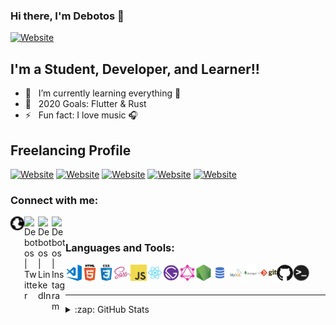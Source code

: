 ### Hi there, I'm Debotos 👋

[![Website](https://img.shields.io/website?label=debotos.com&style=for-the-badge&url=http://debotos.com)](http://debotos.com)

## I'm a Student, Developer, and Learner!!

- 🌱 &nbsp;&nbsp;I’m currently learning everything 🤣
- 🥅 &nbsp;&nbsp;2020 Goals: Flutter & Rust
- ⚡ &nbsp;&nbsp;Fun fact: I love music 🎧

## Freelancing Profile

[![Website](https://img.shields.io/website?label=Upwork.com&style=for-the-badge&logo=upwork&url=https://www.upwork.com/freelancers/~01c98e3b1f5f5d7da1)](https://www.upwork.com/freelancers/~01c98e3b1f5f5d7da1)
[![Website](https://img.shields.io/website?label=PeoplePerHour.com&style=for-the-badge&url=https://pph.me/debotos)](https://pph.me/debotos)
[![Website](https://img.shields.io/website?label=Guru.com&style=for-the-badge&url=https://www.guru.com/freelancers/debotos-das)](https://www.guru.com/freelancers/debotos-das)
[![Website](https://img.shields.io/website?label=Freelancer.com&style=for-the-badge&url=https://www.freelancer.com/u/debotosdas)](https://www.freelancer.com/u/debotosdas)
[![Website](https://img.shields.io/website?label=Truelancer.com&style=for-the-badge&url=https://www.truelancer.com/freelancer/debotosdas)](https://www.truelancer.com/freelancer/debotosdas)

### Connect with me:

[<img align="left" alt="debotos.com" width="22px" src="https://raw.githubusercontent.com/iconic/open-iconic/master/svg/globe.svg" />][website]
[<img align="left" alt="Debotos | Twitter" width="22px" src="https://cdn.jsdelivr.net/npm/simple-icons@v3/icons/twitter.svg" />][twitter]
[<img align="left" alt="Debotos | LinkedIn" width="22px" src="https://cdn.jsdelivr.net/npm/simple-icons@v3/icons/linkedin.svg" />][linkedin]
[<img align="left" alt="Debotos | Instagram" width="22px" src="https://cdn.jsdelivr.net/npm/simple-icons@v3/icons/instagram.svg" />][instagram]

<br />

### Languages and Tools:

<img align="left" alt="Visual Studio Code" width="26px" src="https://raw.githubusercontent.com/github/explore/80688e429a7d4ef2fca1e82350fe8e3517d3494d/topics/visual-studio-code/visual-studio-code.png" />
<img align="left" alt="HTML5" width="26px" src="https://raw.githubusercontent.com/github/explore/80688e429a7d4ef2fca1e82350fe8e3517d3494d/topics/html/html.png" />
<img align="left" alt="CSS3" width="26px" src="https://raw.githubusercontent.com/github/explore/80688e429a7d4ef2fca1e82350fe8e3517d3494d/topics/css/css.png" />
<img align="left" alt="Sass" width="26px" src="https://raw.githubusercontent.com/github/explore/80688e429a7d4ef2fca1e82350fe8e3517d3494d/topics/sass/sass.png" />
<img align="left" alt="JavaScript" width="26px" src="https://raw.githubusercontent.com/github/explore/80688e429a7d4ef2fca1e82350fe8e3517d3494d/topics/javascript/javascript.png" />
<img align="left" alt="React" width="26px" src="https://raw.githubusercontent.com/github/explore/80688e429a7d4ef2fca1e82350fe8e3517d3494d/topics/react/react.png" />
<img align="left" alt="Gatsby" width="26px" src="https://raw.githubusercontent.com/github/explore/e94815998e4e0713912fed477a1f346ec04c3da2/topics/gatsby/gatsby.png" />
<img align="left" alt="GraphQL" width="26px" src="https://raw.githubusercontent.com/github/explore/80688e429a7d4ef2fca1e82350fe8e3517d3494d/topics/graphql/graphql.png" />
<img align="left" alt="Node.js" width="26px" src="https://raw.githubusercontent.com/github/explore/80688e429a7d4ef2fca1e82350fe8e3517d3494d/topics/nodejs/nodejs.png" />
<img align="left" alt="SQL" width="26px" src="https://raw.githubusercontent.com/github/explore/80688e429a7d4ef2fca1e82350fe8e3517d3494d/topics/sql/sql.png" />
<img align="left" alt="MySQL" width="26px" src="https://raw.githubusercontent.com/github/explore/80688e429a7d4ef2fca1e82350fe8e3517d3494d/topics/mysql/mysql.png" />
<img align="left" alt="MongoDB" width="26px" src="https://raw.githubusercontent.com/github/explore/80688e429a7d4ef2fca1e82350fe8e3517d3494d/topics/mongodb/mongodb.png" />
<img align="left" alt="Git" width="26px" src="https://raw.githubusercontent.com/github/explore/80688e429a7d4ef2fca1e82350fe8e3517d3494d/topics/git/git.png" />
<img align="left" alt="GitHub" width="26px" src="https://raw.githubusercontent.com/github/explore/78df643247d429f6cc873026c0622819ad797942/topics/github/github.png" />
<img align="left" alt="Terminal" width="26px" src="https://raw.githubusercontent.com/github/explore/80688e429a7d4ef2fca1e82350fe8e3517d3494d/topics/terminal/terminal.png" />

<br />
<br />

---

<details>
  <summary>:zap: GitHub Stats</summary>

  <img align="left" alt="Debotos GitHub Stats" src="https://github-readme-stats.codestackr.vercel.app/api?username=debotos&show_icons=true&hide_border=true" />

</details>

[website]: http://debotos.com
[twitter]: https://twitter.com/debotos
[instagram]: https://www.instagram.com/_debotos_
[linkedin]: https://linkedin.com/in/debotos-das
